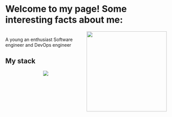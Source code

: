 <h1>Welcome to my page! Some interesting facts about me:</h1>
<picture> <img align="right" src="https://github.com/7oSkaaa/7oSkaaa/blob/main/Images/Right_Side.gif?raw=true" width = 250px></picture>

<br> A young an enthusiast Software engineer and DevOps engineer


## My stack

<p align="center">
  <a href="https://skillicons.dev">
    <img src="https://skillicons.dev/icons?i=git,github,go,docker,docker-swarm,vscode,postgresql,redis,linux,bash,grafana,prometheus,ansible,kubernetes,elk&perline=14" />
  </a>
</p>
